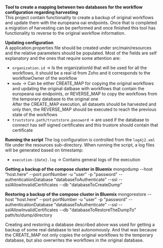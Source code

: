 **Tool to create a mapping between two databases for the workflow configuration regarding harvesting**  
This project contain functionality to create a backup of original workflows and update them with the europeana oai endpoints.
Once that is completed a migration of harvesting can be performed and once finished this tool has functionality to reverse to the original workflow information.  

**Updating configuration**  
A application.properties file should be created under src/main/resources and the relative parameters should be populated.
Most of the fields are self explanatory and the ones that require some attention are:
- `organization.id` -> Is the organizationId that will be used for all the workflows, it should be a real id from Zoho and it corresponds to the workflowOwner of the workflow
- `mode` -> Can be either CREATE_MAP for copying the original workflows and updating the original datbase with workflows that contain the europeana oai endpoints, or REVERSE_MAP to copy the workflows from the temporary database to the original one  
After the CREATE_MAP execution, all datasets should be harvested and only then, the REVERSE_MAP should be executed to reach the previous state of the workflows 
- `truststore.path/truststore.password` -> are used if the database to connect has self signed certificates and this trustore should contain that certificate

**Running the script**
The log configuration is controlled from the  `log4j2.xml` file under the resources sub-directory.
When running the script, a log files will be generated based on timestamp:
- `execution-{date}.log` -> Contains general logs of the execution

**Getting a backup of the compose cluster in Bluemix**
mongodump --host "host.here" --port portNumber -u "user" -p "password" --authenticationDatabase "databaseToAuthenticate" --ssl --sslAllowInvalidCertificates --db "databaseToCreateDump"

**Restoring a backup of the compose cluster in Bluemix**
mongorestore --host "host.here" --port portNumber -u "user" -p "password" --authenticationDatabase "databaseToAuthenticate" --ssl --sslAllowInvalidCertificates --db "databaseToRestoreTheDumpTo" path/to/dump/directory

Creating and restoring a database described above was used for getting a backup of some real database to test autonomously.
And that was because the CREATE_MAP not only copies the original workflows to the temporary database, but also overwrites the workflows in the original database.  
